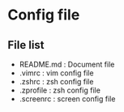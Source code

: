 Config file
===========

File list
-------------------
+   README.md : Document file
+   .vimrc    : vim config file
+   .zshrc    : zsh config file
+   .zprofile : zsh config file
+   .screenrc : screen config file
